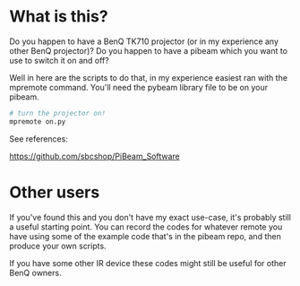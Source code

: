 # What is this?

Do you happen to have a BenQ TK710 projector (or in my experience any other BenQ projector)? Do you happen to have a pibeam which you want to use to switch it on and off?

Well in here are the scripts to do that, in my experience easiest ran with the mpremote command. You'll need the pybeam library file to be on your pibeam. 

```sh
# turn the projector on!
mpremote on.py 
```

See references:

https://github.com/sbcshop/PiBeam_Software

# Other users

If you've found this and you don't have my exact use-case, it's probably still a useful starting point. You can record the codes for whatever remote you have using some of the example code that's in the pibeam repo, and then produce your own scripts.

If you have some other IR device these codes might still be useful for other BenQ owners.
